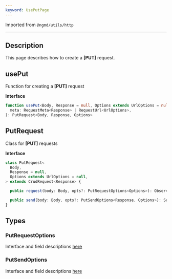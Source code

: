 ```yaml
--- 
keyword: UsePutPage 
---
```


Imported from `@ngmd/utils/http`

---

## Description

This page describes how to create a **[PUT]** request.

## usePut

Function for creating a **[PUT]** request

**Interface**

```ts
function usePut<Body, Response = null, Options extends UrlOptions = null>(
  meta: RequestMeta<Response> | RequestUrl<UrlOptions>,
): PutRequest<Body, Response, Options>
```

## PutRequest

Class for **[PUT]** requests

**Interface**

```ts
class PutRequest<
  Body,
  Response = null,
  Options extends UrlOptions = null,
> extends CrudRequest<Response> {

  public request(body: Body, opts?: PutRequestOptions<Options>): Observable<Response>;

  public send(body: Body, opts?: PutSendOptions<Response, Options>): Subscription;
}
```

## Types

### PutRequestOptions

Interface and field descriptions [here](/http/classes/api-request#httprequestoptions)

### PutSendOptions

Interface and field descriptions [here](/http/classes/api-request#sendrequestoptions)

